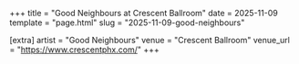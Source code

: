 +++
title = "Good Neighbours at Crescent Ballroom"
date = 2025-11-09
template = "page.html"
slug = "2025-11-09-good-neighbours"

[extra]
artist = "Good Neighbours"
venue = "Crescent Ballroom"
venue_url = "https://www.crescentphx.com/"
+++
